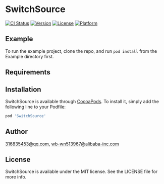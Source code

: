 # SwitchSource

[![CI Status](https://img.shields.io/travis/316835453@qq.com/SwitchSource.svg?style=flat)](https://travis-ci.org/316835453@qq.com/SwitchSource)
[![Version](https://img.shields.io/cocoapods/v/SwitchSource.svg?style=flat)](https://cocoapods.org/pods/SwitchSource)
[![License](https://img.shields.io/cocoapods/l/SwitchSource.svg?style=flat)](https://cocoapods.org/pods/SwitchSource)
[![Platform](https://img.shields.io/cocoapods/p/SwitchSource.svg?style=flat)](https://cocoapods.org/pods/SwitchSource)

## Example

To run the example project, clone the repo, and run `pod install` from the Example directory first.

## Requirements

## Installation

SwitchSource is available through [CocoaPods](https://cocoapods.org). To install
it, simply add the following line to your Podfile:

```ruby
pod 'SwitchSource'
```

## Author

316835453@qq.com, wb-wn513967@alibaba-inc.com

## License

SwitchSource is available under the MIT license. See the LICENSE file for more info.
